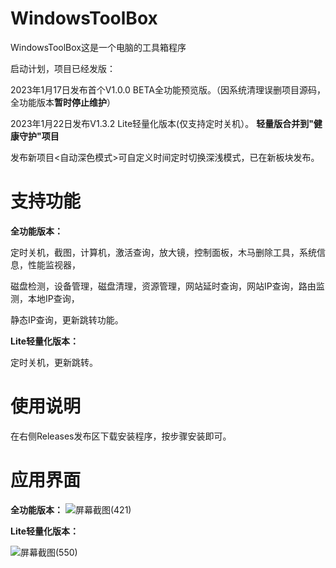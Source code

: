 # WindowsToolBox
WindowsToolBox这是一个电脑的工具箱程序

启动计划，项目已经发版：

2023年1月17日发布首个V1.0.0 BETA全功能预览版。（因系统清理误删项目源码，全功能版本**暂时停止维护**）

2023年1月22日发布V1.3.2 Lite轻量化版本(仅支持定时关机）。
**轻量版合并到"健康守护"项目**

发布新项目<自动深色模式>可自定义时间定时切换深浅模式，已在新板块发布。
# 支持功能
**全功能版本：**

定时关机，截图，计算机，激活查询，放大镜，控制面板，木马删除工具，系统信息，性能监视器，

磁盘检测，设备管理，磁盘清理，资源管理，网站延时查询，网站IP查询，路由监测，本地IP查询，

静态IP查询，更新跳转功能。

**Lite轻量化版本：**

定时关机，更新跳转。
# 使用说明
在右侧Releases发布区下载安装程序，按步骤安装即可。

# 应用界面
**全功能版本：**
![屏幕截图(421)](https://user-images.githubusercontent.com/39414350/212809069-5bb7f8e1-4542-4fb8-962b-b807b1282c48.png)

**Lite轻量化版本：**

![屏幕截图(550)](https://user-images.githubusercontent.com/39414350/213922823-4ed8dbf6-6110-4df8-b2a6-a3c034d2a716.png)
